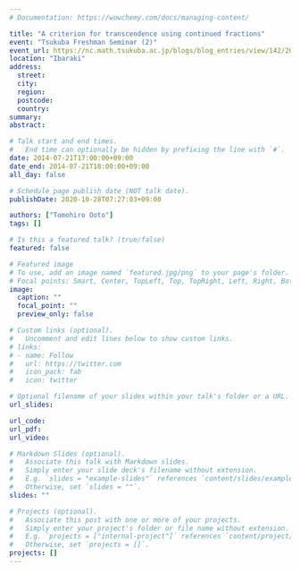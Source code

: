 ```yaml
---
# Documentation: https://wowchemy.com/docs/managing-content/

title: "A criterion for transcendence using continued fractions"
event: "Tsukuba Freshman Seminar (2)"
event_url: https://nc.math.tsukuba.ac.jp/blogs/blog_entries/view/142/207c6066c426e0cf721d5e8a2343c50d?page_id=39&lang=en
location: "Ibaraki"
address:
  street:
  city:
  region:
  postcode:
  country:
summary:
abstract:

# Talk start and end times.
#   End time can optionally be hidden by prefixing the line with `#`.
date: 2014-07-21T17:00:00+09:00
date_end: 2014-07-21T18:00:00+09:00
all_day: false

# Schedule page publish date (NOT talk date).
publishDate: 2020-10-28T07:27:03+09:00

authors: ["Tomohiro Ooto"]
tags: []

# Is this a featured talk? (true/false)
featured: false

# Featured image
# To use, add an image named `featured.jpg/png` to your page's folder. 
# Focal points: Smart, Center, TopLeft, Top, TopRight, Left, Right, BottomLeft, Bottom, BottomRight.
image:
  caption: ""
  focal_point: ""
  preview_only: false

# Custom links (optional).
#   Uncomment and edit lines below to show custom links.
# links:
# - name: Follow
#   url: https://twitter.com
#   icon_pack: fab
#   icon: twitter

# Optional filename of your slides within your talk's folder or a URL.
url_slides:

url_code:
url_pdf:
url_video:

# Markdown Slides (optional).
#   Associate this talk with Markdown slides.
#   Simply enter your slide deck's filename without extension.
#   E.g. `slides = "example-slides"` references `content/slides/example-slides.md`.
#   Otherwise, set `slides = ""`.
slides: ""

# Projects (optional).
#   Associate this post with one or more of your projects.
#   Simply enter your project's folder or file name without extension.
#   E.g. `projects = ["internal-project"]` references `content/project/deep-learning/index.md`.
#   Otherwise, set `projects = []`.
projects: []
---
```

